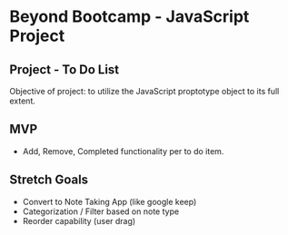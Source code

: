# Beyond Bootcamp - JavaScript Project

## Project - To Do List
Objective of project: to utilize the JavaScript proptotype object to its full extent.

## MVP
 - Add, Remove, Completed functionality per to do item.

## Stretch Goals
 - Convert to Note Taking App (like google keep)
 - Categorization / Filter based on note type
 - Reorder capability (user drag)
